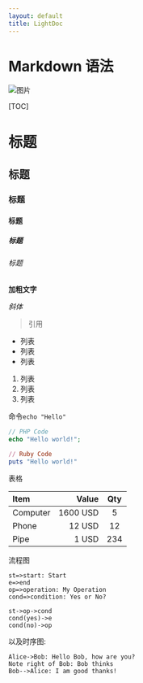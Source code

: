 ```yaml
---
layout: default
title: LightDoc
---
```


# Markdown 语法

![图片](/lightdoc/images/logo.png)

[TOC]

# 标题

## 标题

### 标题

#### 标题

##### 标题

###### 标题

**加粗文字**

*斜体*

>引用

- 列表
- 列表
- 列表

1. 列表
2. 列表
3. 列表

命令`echo "Hello"`

```php
// PHP Code
echo "Hello world!";
```

```ruby
// Ruby Code
puts "Hello world!"
```

表格

| Item      |    Value | Qty  |
| :-------- | --------:| :--: |
| Computer  | 1600 USD |  5   |
| Phone     |   12 USD |  12  |
| Pipe      |    1 USD | 234  |

流程图
```flow
st=>start: Start
e=>end
op=>operation: My Operation
cond=>condition: Yes or No?

st->op->cond
cond(yes)->e
cond(no)->op
```

以及时序图:

```sequence
Alice->Bob: Hello Bob, how are you?
Note right of Bob: Bob thinks
Bob-->Alice: I am good thanks!
```

